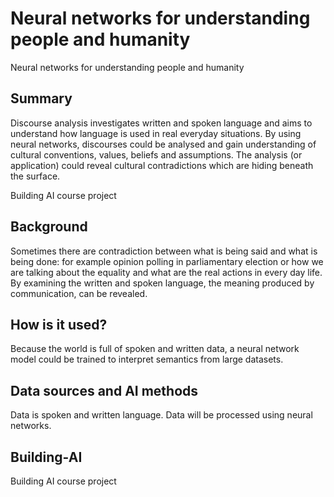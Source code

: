 # Neural networks for understanding people and humanity

Neural networks for understanding people and humanity

## Summary

Discourse analysis investigates written and spoken language and aims to understand how language is used in real everyday situations. By using neural networks, discourses could be analysed and gain understanding of cultural conventions, values, beliefs and assumptions. The analysis (or application) could reveal cultural contradictions which are hiding beneath the surface.

Building AI course project

## Background

Sometimes there are contradiction between what is being said and what is being done: for example opinion polling in parliamentary election or how we are talking about the equality and what are the real actions in every day life. By examining the written and spoken language, the meaning produced by communication, can be revealed.

## How is it used?

Because the world is full of spoken and written data, a neural network model could be trained to interpret semantics from large datasets.

## Data sources and AI methods

Data is spoken and written language. Data will be processed using neural networks.

## Building-AI
Building AI course project

<!-- This is the markdown template for the final project of the Building AI course, 
created by Reaktor Innovations and University of Helsinki. 
Copy the template, paste it to your GitHub README and edit! -->
